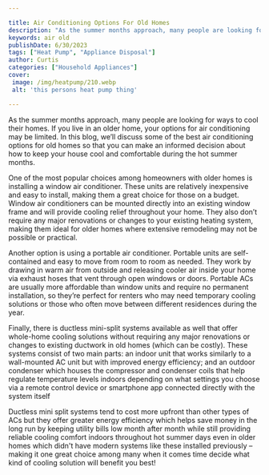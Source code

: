 ```yaml
---

title: Air Conditioning Options For Old Homes
description: "As the summer months approach, many people are looking for ways to cool their homes. If you live in an older home, your options fo...get the full scoop"
keywords: air old
publishDate: 6/30/2023
tags: ["Heat Pump", "Appliance Disposal"]
author: Curtis
categories: ["Household Appliances"]
cover: 
 image: /img/heatpump/210.webp
 alt: 'this persons heat pump thing'

---
```


As the summer months approach, many people are looking for ways to cool their homes. If you live in an older home, your options for air conditioning may be limited. In this blog, we’ll discuss some of the best air conditioning options for old homes so that you can make an informed decision about how to keep your house cool and comfortable during the hot summer months.

One of the most popular choices among homeowners with older homes is installing a window air conditioner. These units are relatively inexpensive and easy to install, making them a great choice for those on a budget. Window air conditioners can be mounted directly into an existing window frame and will provide cooling relief throughout your home. They also don’t require any major renovations or changes to your existing heating system, making them ideal for older homes where extensive remodeling may not be possible or practical.

Another option is using a portable air conditioner. Portable units are self-contained and easy to move from room to room as needed. They work by drawing in warm air from outside and releasing cooler air inside your home via exhaust hoses that vent through open windows or doors. Portable ACs are usually more affordable than window units and require no permanent installation, so they’re perfect for renters who may need temporary cooling solutions or those who often move between different residences during the year. 

Finally, there is ductless mini-split systems available as well that offer whole-home cooling solutions without requiring any major renovations or changes to existing ductwork in old homes (which can be costly). These systems consist of two main parts: an indoor unit that works similarly to a wall-mounted AC unit but with improved energy efficiency; and an outdoor condenser which houses the compressor and condenser coils that help regulate temperature levels indoors depending on what settings you choose via a remote control device or smartphone app connected directly with the system itself 

 
 Ductless mini split systems tend to cost more upfront than other types of ACs but they offer greater energy efficiency which helps save money in the long run by keeping utility bills low month after month while still providing reliable cooling comfort indoors throughout hot summer days even in older homes which didn't have modern systems like these installed previously – making it one great choice among many when it comes time decide what kind of cooling solution will benefit you best!
